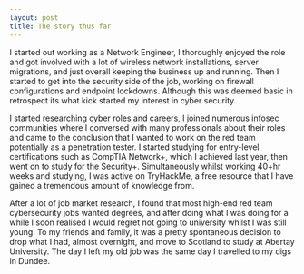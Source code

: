 ```yaml
---
layout: post
title: The story thus far
---
```


I started out working as a Network Engineer, I thoroughly enjoyed the role and got involved with a lot of wireless network installations, server migrations, and just overall keeping the business up and running. Then I started to get into the security side of the job, working on firewall configurations and endpoint lockdowns. Although this was deemed basic in retrospect its what kick started my interest in cyber security.

I started researching cyber roles and careers, I joined numerous infosec communities where I conversed with many professionals about their roles and came to the conclusion that I wanted to work on the red team potentially as a penetration tester. I started studying for entry-level certifications such as CompTIA Network+, which I achieved last year, then went on to study for the Security+. Simultaneously whilst working 40+hr weeks and studying, I was active on TryHackMe, a free resource that I have gained a tremendous amount of knowledge from.

After a lot of job market research, I found that most high-end red team cybersecurity jobs wanted degrees, and after doing what I was doing for a while I soon realised I would regret not going to university whilst I was still young. To my friends and family, it was a pretty spontaneous decision to drop what I had, almost overnight, and move to Scotland to study at Abertay University. The day I left my old job was the same day I travelled to my digs in Dundee.
